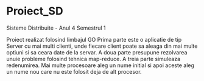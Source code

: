 # Proiect_SD

Sisteme Distribuite - Anul 4 Semestrul 1

Proiect realizat folosind limbajul GO
Prima parte este o aplicatie de tip Server cu mai multi clienti, unde fiecare client poate sa aleaga din mai multe optiuni si sa ceara date de la servar.
A doua parte presupune rezolvarea unuie probleme folosind tehnica map-reduce.
A treia parte simuleaza redenumirea. Mai multe procesoare aleg un nume initial si apoi aceste aleg un nume nou care nu este folosit deja de alt procesor.

